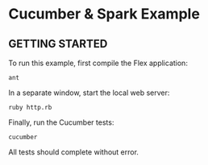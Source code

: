 Cucumber & Spark Example
=============================================

## GETTING STARTED

To run this example, first compile the Flex application:

	ant

In a separate window, start the local web server:

	ruby http.rb

Finally, run the Cucumber tests:

	cucumber

All tests should complete without error.